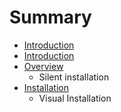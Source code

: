 # Summary

* [Introduction](README.md)
* [Introduction](introduction.md)
* [Overview](overview.md)
   * Silent installation
* [Installation](installation.md)
   * Visual Installation

